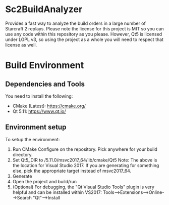# Sc2BuildAnalyzer
Provides a fast way to analyze the build orders in a large number of Starcraft 2 replays.
Please note the license for this project is MIT so you can use any code within this repository as you please.
However, Qt5 is licensed under LGPL v3, so using the project as a whole you will need to respect that license as well.

# Build Environment
## Dependencies and Tools
You need to install the following:
* CMake (Latest): https://cmake.org/
* Qt 5.11: https://www.qt.io/

## Environment setup
To setup the environment:
1) Run CMake Configure on the repository.  Pick anywhere for your build directory.
2) Set Qt5_DIR to <YourQtInstallLocation>/5.11.0/msvc2017_64/lib/cmake/Qt5
	Note: The above is the location for Visual Studio 2017.  If you are generating for something else, pick the appropriate target instead of msvc2017_64.
3) Generate
4) Open the project and build/run
5) (Optional) For debugging, the "Qt Visual Studio Tools" plugin is very helpful and can be installed within VS2017:
	Tools-->Extensions-->Online-->Search "Qt"-->Install
